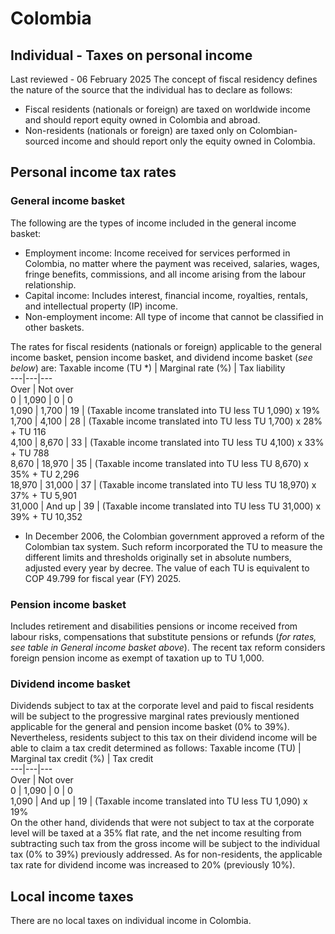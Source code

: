# Colombia
## Individual - Taxes on personal income
Last reviewed - 06 February 2025
The concept of fiscal residency defines the nature of the source that the individual has to declare as follows:
  * Fiscal residents (nationals or foreign) are taxed on worldwide income and should report equity owned in Colombia and abroad.
  * Non-residents (nationals or foreign) are taxed only on Colombian-sourced income and should report only the equity owned in Colombia.


## Personal income tax rates
### General income basket
The following are the types of income included in the general income basket:
  * Employment income: Income received for services performed in Colombia, no matter where the payment was received, salaries, wages, fringe benefits, commissions, and all income arising from the labour relationship.
  * Capital income: Includes interest, financial income, royalties, rentals, and intellectual property (IP) income.
  * Non-employment income: All type of income that cannot be classified in other baskets.


The rates for fiscal residents (nationals or foreign) applicable to the general income basket, pension income basket, and dividend income basket (_see below_) are:
Taxable income (TU *) | Marginal rate (%) | Tax liability  
---|---|---  
Over | Not over  
0 | 1,090 | 0 | 0  
1,090 | 1,700 | 19 | (Taxable income translated into TU less TU 1,090) x 19%  
1,700 | 4,100 | 28 | (Taxable income translated into TU less TU 1,700) x 28% + TU 116  
4,100 | 8,670 | 33 | (Taxable income translated into TU less TU 4,100) x 33% + TU 788  
8,670 | 18,970 | 35 | (Taxable income translated into TU less TU 8,670) x 35% + TU 2,296  
18,970 | 31,000 | 37 | (Taxable income translated into TU less TU 18,970) x 37% + TU 5,901  
31,000 | And up | 39 | (Taxable income translated into TU less TU 31,000) x 39% + TU 10,352  
* In December 2006, the Colombian government approved a reform of the Colombian tax system. Such reform incorporated the TU to measure the different limits and thresholds originally set in absolute numbers, adjusted every year by decree. The value of each TU is equivalent to COP 49.799 for fiscal year (FY) 2025.
### Pension income basket 
Includes retirement and disabilities pensions or income received from labour risks, compensations that substitute pensions or refunds (_for rates, see table in General income basket above_). 
The recent tax reform considers foreign pension income as exempt of taxation up to TU 1,000.
### Dividend income basket
Dividends subject to tax at the corporate level and paid to fiscal residents will be subject to the progressive marginal rates previously mentioned applicable for the general and pension income basket (0% to 39%).
Nevertheless, residents subject to this tax on their dividend income will be able to claim a tax credit determined as follows:
Taxable income (TU) | Marginal tax credit (%) | Tax credit  
---|---|---  
Over | Not over  
0 | 1,090 | 0 | 0  
1,090 | And up | 19 | (Taxable income translated into TU less TU 1,090) x 19%  
On the other hand, dividends that were not subject to tax at the corporate level will be taxed at a 35% flat rate, and the net income resulting from subtracting such tax from the gross income will be subject to the individual tax (0% to 39%) previously addressed.
As for non-residents, the applicable tax rate for dividend income was increased to 20% (previously 10%).
## Local income taxes
There are no local taxes on individual income in Colombia.
